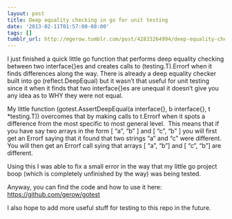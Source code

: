 ```yaml
---
layout: post
title: Deep equality checking in go for unit testing
date: '2013-02-11T01:57:00-08:00'
tags: []
tumblr_url: http://mgerow.tumblr.com/post/42833264994/deep-equality-checking-in-go-for-unit-testing
---
```

I just finished a quick little go function that performs deep equality checking between two interface{}es and creates calls to (testing.T).Errorf when it finds differences along the way. There is already a deep equality checker built into go (reflect.DeepEqual) but it wasn’t that useful for unit testing since it when it finds that two interface{}es are unequal it doesn’t give you any idea as to WHY they were not equal.

My little function (gotest.AssertDeepEqual(a interface{}, b interface{}, t *testing.T)) overcomes that by making calls to t.Errorf when it spots a difference from the most specific to most general level.  This means that if you have say two arrays in the form [ “a”, “b” ] and [ “c”, “b” ] you will first get an Errorf saying that it found that two strings “a” and “c” were different.  You will then get an Errorf call sying that arrays [ “a”, “b”] and [ “c”, “b”] are different.

Using this I was able to fix a small error in the way that my little go project boop (which is completely unfinished by the way) was being tested.

Anyway, you can find the code and how to use it here: https://github.com/gerow/gotest

I also hope to add more useful stuff for testing to this repo in the future.
